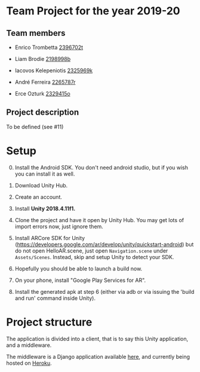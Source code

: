 # Team Project for the year 2019-20

## Team members

- Enrico Trombetta [2396702t](mailto:2396702t@student.gla.ac.uk)

- Liam Brodie [2198998b](mailto:2198998b@student.gla.ac.uk)

- Iacovos Kelepeniotis [2325969k](mailto:2325969k@student.gla.ac.uk)

- André Ferreira [2265787r](mailto:2265787r@student.gla.ac.uk)

- Erce Ozturk [2329415o](mailto:2329415o@student.gla.ac.uk)

## Project description

To be defined (see #11)

# Setup

0. Install the Android SDK. You don't need android studio, but if you wish you can install it as well.

1. Download Unity Hub.

2. Create an account.

3. Install **Unity 2018.4.11f1.**

4. Clone the project and have it open by Unity Hub. You may get lots of import errors now, just ignore them.

5. Install ARCore SDK for Unity (https://developers.google.com/ar/develop/unity/quickstart-android) but do not open HelloAR.scene, just open `Navigation.scene` under `Assets/Scenes`. Instead, skip and setup Unity to detect your SDK.

6. Hopefully you should be able to launch a build now.

7. On your phone, install "Google Play Services for AR".

8. Install the generated apk at step 6 (either via adb or via issuing the 'build and run' command inside Unity).

# Project structure

The application is divided into a client, that is to say this Unity application, and a middleware.

The middleware is a Django application available [here](https://stgit.dcs.gla.ac.uk/tp3-2019-cs25/game-middleware),
and currently being hosted on [Heroku](http://glasgow-cs25-middleware.herokuapp.com/).